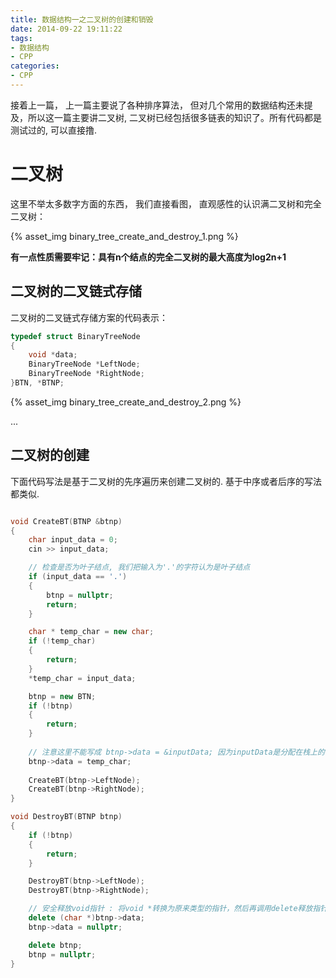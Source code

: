 ```yaml
---
title: 数据结构一之二叉树的创建和销毁
date: 2014-09-22 19:11:22
tags:
- 数据结构
- CPP
categories:
- CPP
---
```



接着上一篇， 上一篇主要说了各种排序算法， 但对几个常用的数据结构还未提及，所以这一篇主要讲二叉树, 二叉树已经包括很多链表的知识了。所有代码都是测试过的, 可以直接撸.

# **二叉树**
这里不举太多数字方面的东西， 我们直接看图， 直观感性的认识满二叉树和完全二叉树：

{% asset_img binary_tree_create_and_destroy_1.png %}

**有一点性质需要牢记：具有n个结点的完全二叉树的最大高度为log2n+1**

## 二叉树的二叉链式存储

二叉树的二叉链式存储方案的代码表示：

``` c++
typedef struct BinaryTreeNode
{
	void *data;
	BinaryTreeNode *LeftNode;
	BinaryTreeNode *RightNode;
}BTN, *BTNP;
```

{% asset_img binary_tree_create_and_destroy_2.png %}

... <!-- more -->

## 二叉树的创建

下面代码写法是基于二叉树的先序遍历来创建二叉树的.
基于中序或者后序的写法都类似.

``` c++

void CreateBT(BTNP &btnp)
{
	char input_data = 0;
	cin >> input_data;

	// 检查是否为叶子结点, 我们把输入为'.'的字符认为是叶子结点
	if (input_data == '.')
	{
		btnp = nullptr;
		return;
	}

	char * temp_char = new char;
	if (!temp_char)
	{
		return;
	}
	*temp_char = input_data;

	btnp = new BTN;
	if (!btnp)
	{
		return;
	}
	
	// 注意这里不能写成 btnp->data = &inputData; 因为inputData是分配在栈上的
	btnp->data = temp_char;
	
	CreateBT(btnp->LeftNode);
	CreateBT(btnp->RightNode);
}

void DestroyBT(BTNP btnp)
{
	if (!btnp)
	{
		return;
	}

	DestroyBT(btnp->LeftNode);
	DestroyBT(btnp->RightNode);

	// 安全释放void指针 : 将void *转换为原来类型的指针，然后再调用delete释放指针
	delete (char *)btnp->data;
	btnp->data = nullptr;

	delete btnp;
	btnp = nullptr;
}
```


